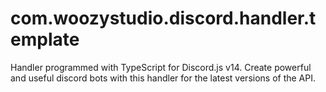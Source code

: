 # com.woozystudio.discord.handler.template

Handler programmed with TypeScript for Discord.js v14. Create powerful and useful discord bots with this handler for the latest versions of the API.
